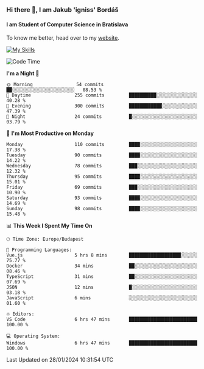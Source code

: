 ### Hi there 👋, I am Jakub 'igniss' Bordáš

#### I am Student of Computer Science in Bratislava
To know me better, head over to my [website](https://bordas.sk).

[![My Skills](https://skillicons.dev/icons?i=js,html,css,figma,svelte,java,kotlin,python,postgresql,typescript,nest,nodejs)](https://bordas.sk)


<!--START_SECTION:waka-->
![Code Time](http://img.shields.io/badge/Code%20Time-1%2C375%20hrs%2053%20mins-blue)

**I'm a Night 🦉** 

```text
🌞 Morning                54 commits          ██░░░░░░░░░░░░░░░░░░░░░░░   08.53 % 
🌆 Daytime                255 commits         ██████████░░░░░░░░░░░░░░░   40.28 % 
🌃 Evening                300 commits         ████████████░░░░░░░░░░░░░   47.39 % 
🌙 Night                  24 commits          █░░░░░░░░░░░░░░░░░░░░░░░░   03.79 % 
```
📅 **I'm Most Productive on Monday** 

```text
Monday                   110 commits         ████░░░░░░░░░░░░░░░░░░░░░   17.38 % 
Tuesday                  90 commits          ████░░░░░░░░░░░░░░░░░░░░░   14.22 % 
Wednesday                78 commits          ███░░░░░░░░░░░░░░░░░░░░░░   12.32 % 
Thursday                 95 commits          ████░░░░░░░░░░░░░░░░░░░░░   15.01 % 
Friday                   69 commits          ███░░░░░░░░░░░░░░░░░░░░░░   10.90 % 
Saturday                 93 commits          ████░░░░░░░░░░░░░░░░░░░░░   14.69 % 
Sunday                   98 commits          ████░░░░░░░░░░░░░░░░░░░░░   15.48 % 
```


📊 **This Week I Spent My Time On** 

```text
🕑︎ Time Zone: Europe/Budapest

💬 Programming Languages: 
Vue.js                   5 hrs 8 mins        ███████████████████░░░░░░   75.77 % 
Docker                   34 mins             ██░░░░░░░░░░░░░░░░░░░░░░░   08.46 % 
TypeScript               31 mins             ██░░░░░░░░░░░░░░░░░░░░░░░   07.69 % 
JSON                     12 mins             █░░░░░░░░░░░░░░░░░░░░░░░░   03.18 % 
JavaScript               6 mins              ░░░░░░░░░░░░░░░░░░░░░░░░░   01.60 % 

🔥 Editors: 
VS Code                  6 hrs 47 mins       █████████████████████████   100.00 % 

💻 Operating System: 
Windows                  6 hrs 47 mins       █████████████████████████   100.00 % 
```


 Last Updated on 28/01/2024 10:31:54 UTC
<!--END_SECTION:waka-->
